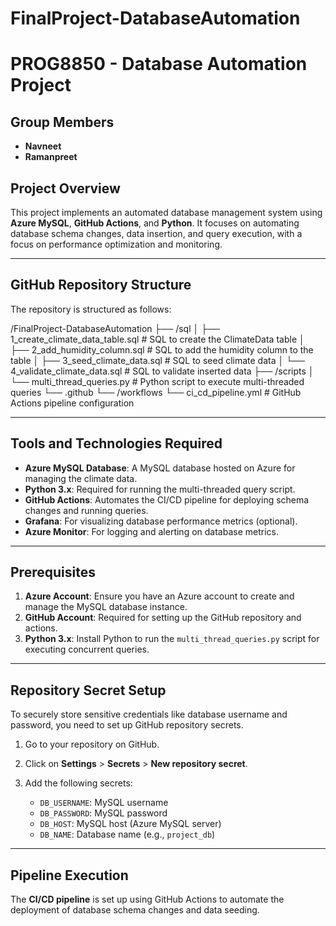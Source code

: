 # FinalProject-DatabaseAutomation
# PROG8850 - Database Automation Project

## Group Members
- **Navneet**
- **Ramanpreet**

## Project Overview
This project implements an automated database management system using **Azure MySQL**, **GitHub Actions**, and **Python**. It focuses on automating database schema changes, data insertion, and query execution, with a focus on performance optimization and monitoring.

---

## GitHub Repository Structure
The repository is structured as follows:

/FinalProject-DatabaseAutomation
  ├── /sql
  │   ├── 1_create_climate_data_table.sql    # SQL to create the ClimateData table
  │   ├── 2_add_humidity_column.sql         # SQL to add the humidity column to the table
  │   ├── 3_seed_climate_data.sql           # SQL to seed climate data
  │   └── 4_validate_climate_data.sql       # SQL to validate inserted data
  ├── /scripts
  │   └── multi_thread_queries.py           # Python script to execute multi-threaded queries
  └── .github
      └── /workflows
          └── ci_cd_pipeline.yml           # GitHub Actions pipeline configuration

---

## Tools and Technologies Required

- **Azure MySQL Database**: A MySQL database hosted on Azure for managing the climate data.
- **Python 3.x**: Required for running the multi-threaded query script.
- **GitHub Actions**: Automates the CI/CD pipeline for deploying schema changes and running queries.
- **Grafana**: For visualizing database performance metrics (optional).
- **Azure Monitor**: For logging and alerting on database metrics.

---

## Prerequisites

1. **Azure Account**: Ensure you have an Azure account to create and manage the MySQL database instance.
2. **GitHub Account**: Required for setting up the GitHub repository and actions.
3. **Python 3.x**: Install Python to run the `multi_thread_queries.py` script for executing concurrent queries.

---

## Repository Secret Setup

To securely store sensitive credentials like database username and password, you need to set up GitHub repository secrets.

1. Go to your repository on GitHub.
2. Click on **Settings** > **Secrets** > **New repository secret**.
3. Add the following secrets:

   - `DB_USERNAME`: MySQL username
   - `DB_PASSWORD`: MySQL password
   - `DB_HOST`: MySQL host (Azure MySQL server)
   - `DB_NAME`: Database name (e.g., `project_db`)

---

## Pipeline Execution

The **CI/CD pipeline** is set up using GitHub Actions to automate the deployment of database schema changes and data seeding.
